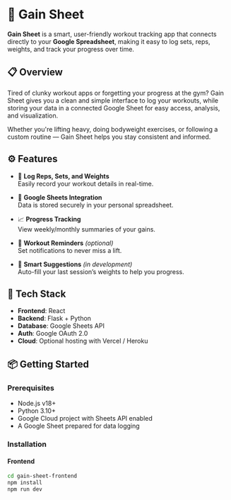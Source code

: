 # 💪 Gain Sheet

**Gain Sheet** is a smart, user-friendly workout tracking app that connects directly to your **Google Spreadsheet**, making it easy to log sets, reps, weights, and track your progress over time.

## 📋 Overview

Tired of clunky workout apps or forgetting your progress at the gym? Gain Sheet gives you a clean and simple interface to log your workouts, while storing your data in a connected Google Sheet for easy access, analysis, and visualization.

Whether you're lifting heavy, doing bodyweight exercises, or following a custom routine — Gain Sheet helps you stay consistent and informed.

## ⚙️ Features

- 📝 **Log Reps, Sets, and Weights**  
  Easily record your workout details in real-time.

- 🔗 **Google Sheets Integration**  
  Data is stored securely in your personal spreadsheet.

- 📈 **Progress Tracking**  
  View weekly/monthly summaries of your gains.

- 🔔 **Workout Reminders** *(optional)*  
  Set notifications to never miss a lift.

- 🧠 **Smart Suggestions** *(in development)*  
  Auto-fill your last session’s weights to help you progress.

## 🚀 Tech Stack

- **Frontend**: React  
- **Backend**: Flask + Python  
- **Database**: Google Sheets API  
- **Auth**: Google OAuth 2.0  
- **Cloud**: Optional hosting with Vercel / Heroku

## 📦 Getting Started

### Prerequisites

- Node.js v18+  
- Python 3.10+  
- Google Cloud project with Sheets API enabled  
- A Google Sheet prepared for data logging

### Installation

#### Frontend

```bash
cd gain-sheet-frontend
npm install
npm run dev
